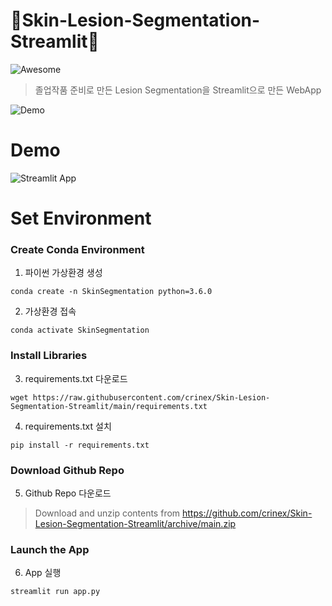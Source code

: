 # 🧠Skin-Lesion-Segmentation-Streamlit🧠
![Awesome](https://cdn.rawgit.com/sindresorhus/awesome/d7305f38d29fed78fa85652e3a63e154dd8e8829/media/badge.svg)
> 졸업작품 준비로 만든 Lesion Segmentation을 Streamlit으로 만든 WebApp

![Demo](https://media.giphy.com/media/tSAqqpRU32BX1TwC61/giphy.gif)

# Demo
![Streamlit App](https://static.streamlit.io/badges/streamlit_badge_black_white.svg)

# Set Environment
### Create Conda Environment
1. 파이썬 가상환경 생성
```
conda create -n SkinSegmentation python=3.6.0
```

2. 가상환경 접속
```
conda activate SkinSegmentation
```
### Install Libraries
3. requirements.txt 다운로드
```
wget https://raw.githubusercontent.com/crinex/Skin-Lesion-Segmentation-Streamlit/main/requirements.txt
```

4. requirements.txt 설치
```
pip install -r requirements.txt
```

### Download Github Repo
5. Github Repo 다운로드
> Download and unzip contents from https://github.com/crinex/Skin-Lesion-Segmentation-Streamlit/archive/main.zip
### Launch the App
6. App 실행
```
streamlit run app.py
```
